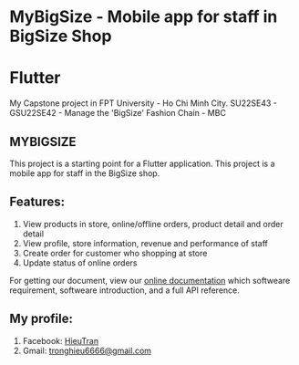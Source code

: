 # MyBigSize - Mobile app for staff in BigSize Shop
# Flutter

My Capstone project in FPT University - Ho Chi Minh City.
SU22SE43 - GSU22SE42 - Manage the 'BigSize' Fashion Chain - MBC

## MYBIGSIZE

This project is a starting point for a Flutter application.
This project is a mobile app for staff in the BigSize shop.

## Features:
1. View products in store, online/offline orders, product detail and order detail
2. View profile, store information, revenue and performance of staff
3. Create order for customer who shopping at store
4. Update status of online orders

For getting our document, view our
[online documentation](https://1drv.ms/w/s!AhwP6vcl0-LhgfAlpHNwTk2sorP0eQ?e=eozD05) which softweare requirement,
softweare introduction, and a full API reference.

## My profile:

1. Facebook: [HieuTran](https://www.facebook.com/trantronghieu9999)
2. Gmail: tronghieu6666@gmail.com
